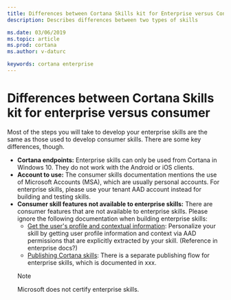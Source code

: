 ```yaml
---
title: Differences between Cortana Skills kit for Enterprise versus Consumer
description: Describes differences between two types of skills

ms.date: 03/06/2019
ms.topic: article
ms.prod: cortana
ms.author: v-daturc

keywords: cortana enterprise
---  
```


# Differences between Cortana Skills kit for enterprise versus consumer

Most of the steps you will take to develop your enterprise skills are the same as those used to develop consumer skills. There are some key differences, though.

- **Cortana endpoints:** Enterprise skills can only be used from Cortana in Windows 10. They do not work with the Android or iOS clients.
- **Account to use:** The consumer skills documentation mentions the use of Microsoft Accounts (MSA), which are usually personal accounts. For enterprise skills, please use your tenant AAD account instead for building and testing skills.
- **Consumer skill features not available to enterprise skills:** There are consumer features that are not available to enterprise skills. Please ignore the following documentation when building enterprise skills:
    - [Get the user's profile and contextual information](https://docs.microsoft.com/en-us/cortana/skills/get-user-profile-context): Personalize your skill by getting user profile information and context via AAD permissions that are explicitly extracted by your skill. (Reference in enterprise docs?)
    - [Publishing Cortana skills](https://docs.microsoft.com/en-us/cortana/skills/publish-skill): There is a separate publishing flow for enterprise skills, which is documented in xxx.
    >[!NOTE]
    >Microsoft does not certify enterprise skills.
